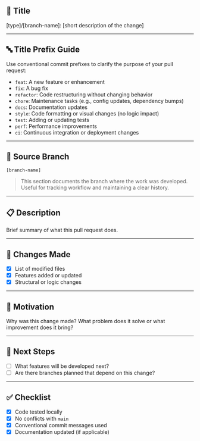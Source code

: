 ## 📝 Title
[type]/[branch-name]: [short description of the change]

<!-- Examples:
feat/validation-form: add input validation for task creation
fix/task-deletion: resolve bug when deleting completed tasks
refactor/project-structure: reorganize files and remove src folder
chore/dependencies: update Tailwind CSS to latest version
-->

---

## 🔤 Title Prefix Guide

Use conventional commit prefixes to clarify the purpose of your pull request:

- `feat`: A new feature or enhancement
- `fix`: A bug fix
- `refactor`: Code restructuring without changing behavior
- `chore`: Maintenance tasks (e.g., config updates, dependency bumps)
- `docs`: Documentation updates
- `style`: Code formatting or visual changes (no logic impact)
- `test`: Adding or updating tests
- `perf`: Performance improvements
- `ci`: Continuous integration or deployment changes

---

## 🧭 Source Branch
`[branch-name]`

<!-- Example: `refactor/project-structure` -->

> This section documents the branch where the work was developed. Useful for tracking workflow and maintaining a clear history.

---

## 📋 Description
Brief summary of what this pull request does.

<!-- Example:
This pull request reorganizes the project structure by removing the unnecessary `src/` folder, moving `index.html` to the root, and updating file paths for CSS and JS. This improves clarity and aligns with standard static project practices.
-->

---

## 🔧 Changes Made
- [x] List of modified files
- [x] Features added or updated
- [x] Structural or logic changes

---

## 📌 Motivation
Why was this change made? What problem does it solve or what improvement does it bring?

---

## 🚀 Next Steps
- [ ] What features will be developed next?
- [ ] Are there branches planned that depend on this change?

---

## ✅ Checklist
- [x] Code tested locally
- [x] No conflicts with `main`
- [x] Conventional commit messages used
- [x] Documentation updated (if applicable)